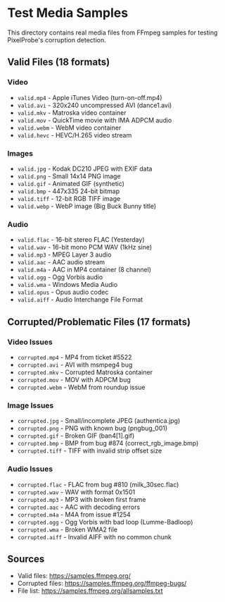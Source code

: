 # Test Media Samples

This directory contains real media files from FFmpeg samples for testing PixelProbe's corruption detection.

## Valid Files (18 formats)
### Video
- `valid.mp4` - Apple iTunes Video (turn-on-off.mp4)
- `valid.avi` - 320x240 uncompressed AVI (dance1.avi)
- `valid.mkv` - Matroska video container
- `valid.mov` - QuickTime movie with IMA ADPCM audio
- `valid.webm` - WebM video container
- `valid.hevc` - HEVC/H.265 video stream

### Images
- `valid.jpg` - Kodak DC210 JPEG with EXIF data
- `valid.png` - Small 14x14 PNG image
- `valid.gif` - Animated GIF (synthetic)
- `valid.bmp` - 447x335 24-bit bitmap
- `valid.tiff` - 12-bit RGB TIFF image
- `valid.webp` - WebP image (Big Buck Bunny title)

### Audio
- `valid.flac` - 16-bit stereo FLAC (Yesterday)
- `valid.wav` - 16-bit mono PCM WAV (1kHz sine)
- `valid.mp3` - MPEG Layer 3 audio
- `valid.aac` - AAC audio stream
- `valid.m4a` - AAC in MP4 container (8 channel)
- `valid.ogg` - Ogg Vorbis audio
- `valid.wma` - Windows Media Audio
- `valid.opus` - Opus audio codec
- `valid.aiff` - Audio Interchange File Format

## Corrupted/Problematic Files (17 formats)
### Video Issues
- `corrupted.mp4` - MP4 from ticket #5522
- `corrupted.avi` - AVI with msmpeg4 bug
- `corrupted.mkv` - Corrupted Matroska container
- `corrupted.mov` - MOV with ADPCM bug
- `corrupted.webm` - WebM from roundup issue

### Image Issues
- `corrupted.jpg` - Small/incomplete JPEG (authentica.jpg)
- `corrupted.png` - PNG with known bug (pngbug_001)
- `corrupted.gif` - Broken GIF (ban4[1].gif)
- `corrupted.bmp` - BMP from bug #874 (correct_rgb_image.bmp)
- `corrupted.tiff` - TIFF with invalid strip offset size

### Audio Issues
- `corrupted.flac` - FLAC from bug #810 (milk_30sec.flac)
- `corrupted.wav` - WAV with format 0x1501
- `corrupted.mp3` - MP3 with broken first frame
- `corrupted.aac` - AAC with decoding errors
- `corrupted.m4a` - M4A from issue #1254
- `corrupted.ogg` - Ogg Vorbis with bad loop (Lumme-Badloop)
- `corrupted.wma` - Broken WMA2 file
- `corrupted.aiff` - Invalid AIFF with no common chunk

## Sources
- Valid files: https://samples.ffmpeg.org/
- Corrupted files: https://samples.ffmpeg.org/ffmpeg-bugs/
- File list: https://samples.ffmpeg.org/allsamples.txt
